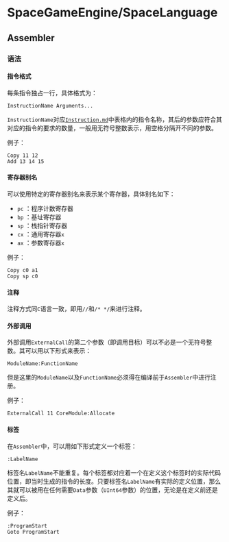 ﻿# SpaceGameEngine/SpaceLanguage 
## Assembler
### 语法
#### 指令格式
每条指令独占一行，具体格式为：
```
InstructionName Arguments...
```
`InstructionName`对应[`Instruction.md`](./Instruction.md)中表格内的指令名称，其后的参数应符合其对应的指令的要求的数量，一般用无符号整数表示，用空格分隔开不同的参数。

例子：
```
Copy 11 12
Add 13 14 15
```
#### 寄存器别名
可以使用特定的寄存器别名来表示某个寄存器，具体别名如下：
* `pc` ：程序计数寄存器
* `bp` ：基址寄存器
* `sp` ：栈指针寄存器
* `cx` ：通用寄存器`x`
* `ax` ：参数寄存器`x`

例子：
```
Copy c0 a1
Copy sp c0
```

#### 注释
注释方式同`C`语言一致，即用`//`和`/* */`来进行注释。

#### 外部调用
外部调用`ExternalCall`的第二个参数（即调用目标）可以不必是一个无符号整数。其可以用以下形式来表示：
```
ModuleName:FunctionName
```
但是这里的`ModuleName`以及`FunctionName`必须得在编译前于`Assembler`中进行注册。

例子：
```
ExternalCall 11 CoreModule:Allocate
```

#### 标签
在`Assembler`中，可以用如下形式定义一个标签：
```
:LabelName
```
标签名`LabelName`不能重复。每个标签都对应着一个在定义这个标签时的实际代码位置，即当时生成的指令的长度。只要标签名`LabelName`有实际的定义位置，那么其就可以被用在任何需要`Data`参数（`UInt64`参数）的位置，无论是在定义前还是定义后。

例子：
```
:ProgramStart
Goto ProgramStart
```